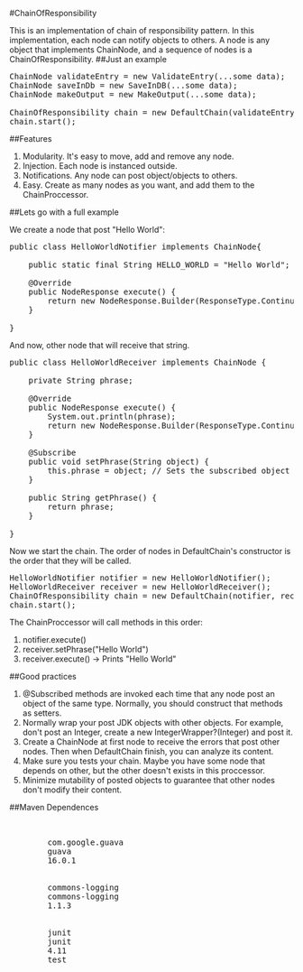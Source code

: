 #ChainOfResponsibility

This is an implementation of chain of responsibility pattern. In this implementation, each node can notify objects to others. A node is any object that implements ChainNode, and a sequence of nodes is a ChainOfResponsibility.
##Just an example
<pre>
ChainNode validateEntry = new ValidateEntry(...some data);
ChainNode saveInDb = new SaveInDB(...some data);
ChainNode makeOutput = new MakeOutput(...some data);

ChainOfResponsibility chain = new DefaultChain(validateEntry, saveInDb, makeOutput);
chain.start();
</pre>
##Features

1. Modularity. It's easy to move, add and remove any node.
2. Injection. Each node is instanced outside.
3. Notifications. Any node can post object/objects to others.
4. Easy. Create as many nodes as you want, and add them to the ChainProccessor. 

##Lets go with a full example

We create a node that post "Hello World":
<pre>
public class HelloWorldNotifier implements ChainNode{

	public static final String HELLO_WORLD = "Hello World";
	
	@Override
	public NodeResponse execute() {
		return new NodeResponse.Builder(ResponseType.Continue).post(HELLO_WORLD).build();
	}

}
</pre>
And now, other node that will receive that string.
<pre>
public class HelloWorldReceiver implements ChainNode {

	private String phrase;

	@Override
	public NodeResponse execute() {
		System.out.println(phrase);
		return new NodeResponse.Builder(ResponseType.Continue).build();
	}

	@Subscribe
	public void setPhrase(String object) {
		this.phrase = object; // Sets the subscribed object
	}

	public String getPhrase() {
		return phrase;
	}

}
</pre>
Now we start the chain. The order of nodes in DefaultChain's constructor is the order that they will be called.
<pre>
HelloWorldNotifier notifier = new HelloWorldNotifier();
HelloWorldReceiver receiver = new HelloWorldReceiver();
ChainOfResponsibility chain = new DefaultChain(notifier, receiver);
chain.start();
</pre>
The ChainProccessor will call methods in this order:

1. notifier.execute()
2. receiver.setPhrase("Hello World")
3. receiver.execute() -> Prints "Hello World"

##Good practices

1. @Subscribed methods are invoked each time that any node post an object of the same type. Normally, you should construct that methods as setters.
2. Normally wrap your post JDK objects with other objects. For example, don't post an Integer, create a new IntegerWrapper?(Integer) and post it.
3. Create a ChainNode at first node to receive the errors that post other nodes. Then when DefaultChain finish, you can analyze its content.
4. Make sure you tests your chain. Maybe you have some node that depends on other, but the other doesn't exists in this proccessor.
5. Minimize mutability of posted objects to guarantee that other nodes don't modify their content. 

##Maven Dependences
<pre>
<dependencies>
	<dependency>
		<groupId>com.google.guava</groupId>
		<artifactId>guava</artifactId>
		<version>16.0.1</version>
	</dependency>
	<dependency>
		<groupId>commons-logging</groupId>
		<artifactId>commons-logging</artifactId>
		<version>1.1.3</version>
	</dependency>
	<dependency>
		<groupId>junit</groupId>
		<artifactId>junit</artifactId>
		<version>4.11</version>
		<scope>test</scope>
	</dependency>
</dependencies>
</pre>